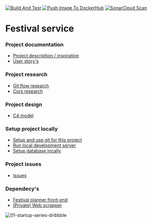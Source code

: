 [![Build And Test](https://github.com/RenoMuijsenberg/S3-Festival-Service/actions/workflows/main.yml/badge.svg)](https://github.com/RenoMuijsenberg/S3-Festival-Service/actions/workflows/main.yml)
[![Push Image To DockerHub](https://github.com/RenoMuijsenberg/S3-Festival-Service/actions/workflows/docker-image.yaml/badge.svg)](https://github.com/RenoMuijsenberg/S3-Festival-Service/actions/workflows/docker-image.yaml)
[![SonarCloud Scan](https://github.com/RenoMuijsenberg/S3-Festival-Service/actions/workflows/sonar-cloud.yaml/badge.svg)](https://github.com/RenoMuijsenberg/S3-Festival-Service/actions/workflows/sonar-cloud.yaml)

# Festival service

### Project documentation
* [Project description / inspiration](https://github.com/RenoMuijsenberg/S3-Festival-Planner-Angular/wiki)
* [User story's](https://github.com/RenoMuijsenberg/S3-Festival-Planner-Angular/wiki/User-story's) 

### Project research
* [Git flow research]()
* [Cors research]()

### Project design
* [C4 model](https://github.com/RenoMuijsenberg/S3-Festival-Planner-Angular/wiki/C4-model#version-2)

### Setup project locally
* [Setup and use git for this project](https://github.com/RenoMuijsenberg/S3-Festival-Service/wiki/Setup-and-use-git-for-this-project)
* [Run local development server](https://github.com/RenoMuijsenberg/S3-Festival-Service/wiki/Start-developing)
* [Setup database locally](https://github.com/RenoMuijsenberg/S3-Festival-Service/wiki/Setup-local-MS-SQL-database)


### Project issues
* [Issues](https://github.com/users/RenoMuijsenberg/projects/1)

### Dependecy's
* [Festival planner front-end](https://github.com/RenoMuijsenberg/S3-Festival-Service)
* [(Private) Web scrapper](https://github.com/RenoMuijsenberg/S3-Festival-Scrapper)

![01-startup-series-dribbble](https://user-images.githubusercontent.com/43666923/191457379-8ff28917-14c5-443e-a3c7-dd6e91b93713.gif)
